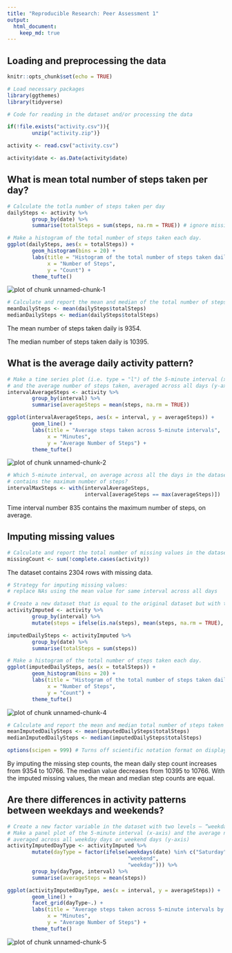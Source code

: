 ```yaml
---
title: "Reproducible Research: Peer Assessment 1"
output: 
  html_document:
    keep_md: true
---
```


## Loading and preprocessing the data

```r
knitr::opts_chunk$set(echo = TRUE)

# Load necessary packages
library(ggthemes)
library(tidyverse)

# Code for reading in the dataset and/or processing the data

if(!file.exists("activity.csv")){
        unzip("activity.zip")}

activity <- read.csv("activity.csv")

activity$date <- as.Date(activity$date)
```


## What is mean total number of steps taken per day?

```r
# Calculate the totla number of steps taken per day
dailySteps <- activity %>%
        group_by(date) %>%
        summarise(totalSteps = sum(steps, na.rm = TRUE)) # ignore missing values

# Make a histogram of the total number of steps taken each day.
ggplot(dailySteps, aes(x = totalSteps)) +
        geom_histogram(bins = 20) +
        labs(title = "Histogram of the total number of steps taken daily",
             x = "Number of Steps",
             y = "Count") +
        theme_tufte()
```

![plot of chunk unnamed-chunk-1](figure/unnamed-chunk-1-1.png)

```r
# Calculate and report the mean and median of the total number of steps taken per day.
meanDailySteps <- mean(dailySteps$totalSteps)
medianDailySteps <- median(dailySteps$totalSteps)
```

The mean number of steps taken daily is 9354.

The median number of steps taken daily is 10395.


## What is the average daily activity pattern?

```r
# Make a time series plot (i.e. type = "l") of the 5-minute interval (x-axis) 
# and the average number of steps taken, averaged across all days (y-axis)
intervalAverageSteps <- activity %>%
        group_by(interval) %>%
        summarise(averageSteps = mean(steps, na.rm = TRUE))

ggplot(intervalAverageSteps, aes(x = interval, y = averageSteps)) +
        geom_line() +
        labs(title = "Average steps taken across 5-minute intervals",
             x = "Minutes",
             y = "Average Number of Steps") + 
        theme_tufte()
```

![plot of chunk unnamed-chunk-2](figure/unnamed-chunk-2-1.png)

```r
# Which 5-minute interval, on average across all the days in the dataset, 
# contains the maximum number of steps?
intervalMaxSteps <- with(intervalAverageSteps, 
                         interval[averageSteps == max(averageSteps)])
```

Time interval number 835 contains the maximum number of steps, on average.

## Imputing missing values

```r
# Calculate and report the total number of missing values in the dataset.
missingCount <- sum(!complete.cases(activity))
```

The dataset contains 2304 rows with missing data.


```r
# Strategy for imputing missing values: 
# replace NAs using the mean value for same interval across all days

# Create a new dataset that is equal to the original dataset but with the missing data filled in.
activityImputed <- activity %>%
        group_by(interval) %>%
        mutate(steps = ifelse(is.na(steps), mean(steps, na.rm = TRUE), steps))

imputedDailySteps <- activityImputed %>%
        group_by(date) %>%
        summarise(totalSteps = sum(steps))

# Make a histogram of the total number of steps taken each day.
ggplot(imputedDailySteps, aes(x = totalSteps)) +
        geom_histogram(bins = 20) +
        labs(title = "Histogram of the total number of steps taken daily (missing values imputed)",
             x = "Number of Steps",
             y = "Count") +
        theme_tufte()
```

![plot of chunk unnamed-chunk-4](figure/unnamed-chunk-4-1.png)

```r
# Calculate and report the mean and median total number of steps taken per day.
meanImputedDailySteps <- mean(imputedDailySteps$totalSteps)
medianImputedDailySteps <- median(imputedDailySteps$totalSteps)

options(scipen = 999) # Turns off scientific notation format on displayed mean and median
```

By imputing the missing step counts, the mean daily step count increases from 9354 to 10766. The median value decreases from 10395 to 10766. With the imputed missing values, the mean and median step counts are equal. 

## Are there differences in activity patterns between weekdays and weekends?

```r
# Create a new factor variable in the dataset with two levels – “weekday” and “weekend”
# Make a panel plot of the 5-minute interval (x-axis) and the average number of steps taken, 
# averaged across all weekday days or weekend days (y-axis)
activityImputedDayType <- activityImputed %>%
        mutate(dayType = factor(ifelse(weekdays(date) %in% c("Saturday", "Sunday"), 
                                       "weekend", 
                                       "weekday"))) %>%
        group_by(dayType, interval) %>%
        summarise(averageSteps = mean(steps))

ggplot(activityImputedDayType, aes(x = interval, y = averageSteps)) +
        geom_line() +
        facet_grid(dayType~.) +
        labs(title = "Average steps taken across 5-minute intervals by type of day",
             x = "Minutes",
             y = "Average Number of Steps") + 
        theme_tufte()
```

![plot of chunk unnamed-chunk-5](figure/unnamed-chunk-5-1.png)
